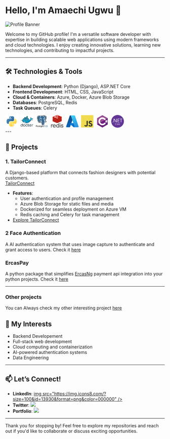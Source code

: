 # Hello, I'm Amaechi Ugwu 👋  

![Profile Banner](https://drive.google.com/file/d/1hJh6TvyqNp2xZPK1U92q6SN3n07S_yah/view?usp=drivesdk&usp=embed_facebook)

Welcome to my GitHub profile! I'm a versatile software developer with expertise in building scalable web applications using modern frameworks and cloud technologies. I enjoy creating innovative solutions, learning new technologies, and contributing to impactful projects.

---

## 🛠 Technologies & Tools  
- **Backend Development**: Python (Django), ASP.NET Core  
- **Frontend Development**: HTML, CSS, JavaScript 
- **Cloud & Containers**: Azure, Docker, Azure Blob Storage  
- **Databases**: PostgreSQL, Redis  
- **Task Queues**: Celery  

<div>
  <img src="https://github.com/devicons/devicon/blob/master/icons/python/python-original.svg" title="python" alt="python" width="40" height="40"/>&nbsp;
  <img src="https://github.com/devicons/devicon/blob/master/icons/docker/docker-original-wordmark.svg" title="Docker"  alt="Docker" width="40" height="40"/>&nbsp;
  <img src="https://github.com/devicons/devicon/blob/master/icons/postgresql/postgresql-original-wordmark.svg" title="PostgreSQL"  alt="PSQL" width="40" height="40"/>&nbsp;
  <img src="https://github.com/devicons/devicon/blob/master/icons/redis/redis-original-wordmark.svg" title="redis" alt="redis" width="40" height="40"/>&nbsp;
  <img src="https://github.com/devicons/devicon/blob/master/icons/azure/azure-original.svg" title="azure" alt="azure" width="40" height="40"/>&nbsp;
  <img src="https://github.com/devicons/devicon/blob/master/icons/javascript/javascript-original.svg" title="JavaScript" alt="JavaScript" width="40" height="40"/>&nbsp;
  <img src="https://github.com/devicons/devicon/blob/master/icons/csharp/csharp-original.svg"  title="csharp" alt="csharp" width="40" height="40"/>&nbsp;
  <img src="https://github.com/devicons/devicon/blob/master/icons/dotnetcore/dotnetcore-original.svg" title="dotnet" alt="dotnet" width="40" height="40"/>&nbsp;
  
</div>
---

## 🚀 Projects  

### **1. TailorConnect**  
A Django-based platform that connects fashion designers with potential customers.  
[TailorConnect](https://raw.githubusercontent.com/yourusername/tailorconnect/main/screenshot.png)  
- **Features**:  
  - User authentication and profile management  
  - Azure Blob Storage for static files and media  
  - Dockerized for seamless deployment on Azure VM  
  - Redis caching and Celery for task management  
- [Explore TailorConnect](https://github.com/yourusername/tailorconnect)


### **2 Face Authentication**
A AI authentication system that uses image capture to authenticate and grant access to users.
Check it [here](https://github.com/amaechijude/FaceAuth)

### ErcasPay
A python package that simplifies [ErcasNg](https://docs.ercaspay.com/) payment api integration into your python projects.
Check it [here](https://github.com/amaechijude/ErcasPay)

---
### Other projects
You can Always check my other interesting project [here](https://github.com/amaechijude?tab=repositories)

## 🌱 My Interests  
- Backend Developement
- Full-stack web development  
- Cloud computing and containerization  
- AI-powered authentication systems  
- Data Engineering

---

## 📫 Let’s Connect!  
- **LinkedIn**: [img src="https://img.icons8.com/?size=100&id=13930&format=png&color=000000" />](https://www.linkedin.com/in/amaechi-ugwu)  
- **Twitter**: [<img src="https://uxwing.com/x-social-media-black-icon/" />](https://x.com/1_amaechi)
- **Portfolio**: [<img src="https://drive.google.com/file/d/1hJh6TvyqNp2xZPK1U92q6SN3n07S_yah/view?usp=drivesdk&usp=embed_facebook" />](https://portfolio-iqua.onrender.com/)  

---

Thank you for stopping by! Feel free to explore my repositories and reach out if you'd like to collaborate or discuss exciting opportunities.
